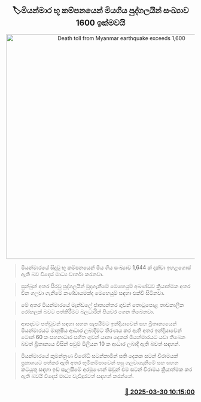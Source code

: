 <p align='center'><b><h2 align='center' title='Death toll from Myanmar earthquake exceeds 1,600'>🏷මියන්මාර භූ කම්පනයෙන් මියගිය පුද්ගලයින් සංඛ්‍යාව 1600 ඉක්මවයි</h2></b></p>
<p align='center'><img src='https://helakuru.sgp1.cdn.digitaloceanspaces.com/esana/images/lib/miyanmar-death-d.jpg' width='600' alt='Death toll from Myanmar earthquake exceeds 1,600'></p>

> මියන්මාරයේ සිදුවූ භූ කම්පනයෙන් මිය ගිය සංඛ්‍යාව 1,644 ක් දක්වා ඉහළගොස් ඇති බව විදෙස් මාධ්‍ය වාර්තා කරනවා.

> සුන්බුන් අතර සිරවූ පුද්ගලයින් මුදාගැනීමේ මෙහෙයුම් අඛණ්ඩව ක්‍රියාත්මක අතර චීන ගලවා ගැනීමේ කණ්ඩායමක්ද මෙහෙයුම් සඳහා එක්වී සිටිනවා.

> මේ අතර මියන්මාරයේ මැන්ඩලේ ජාත්‍යන්තර ගුවන් තොටුපොළ තාවකාලික රෝහලක් බවට පත්කිරීමට බලධාරින් පියවර ගෙන තිබෙනවා.

> ආපදාවට පත්වූවන් සඳහා සහන සැපයීමට ඉන්දියාවෙන් සහ බ්‍රිතාන්‍යයෙන් මියන්මාරයට මානුෂීය ආධාර ලබාදීමට තීරණය කර ඇති අතර ඉන්දියාවෙන් ටොන් 60 ක සහනාධාර සහිත ගුවන් යානා දෙකක් මියන්මාරයට යවා තිබෙන බවත් බ්‍රිතාන්‍යය විසින් පවුම් මිලියන 10 ක ආධාර ලබාදී ඇති බවත් සඳහන්.

> මියන්මාරයේ කුමන්ත්‍රණ විරෝධී සටන්කාමීන් සති දෙකක සටන් විරාමයක් ප්‍රකාශයට පත්කර ඇති අතර භූමිකම්පාවෙන් පසු ගලවාගැනීමේ සහ සහන කටයුතු සඳහා ඉඩ සැලසීමේ අරමුණෙන් ඔවුන් එම සටන් විරාමය ක්‍රියාත්මක කර ඇති බවයි විදෙස් මාධ්‍ය වැඩිදුරටත් සඳහන් කරන්නේ.



<h3 align='right'><a href='https://www.helakuru.lk/esana/p/108781/'>📅 2025-03-30 10:15:00</a></h3>
